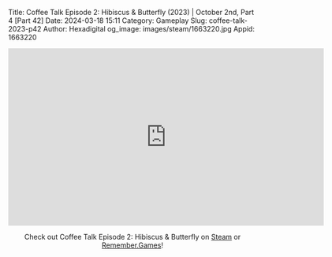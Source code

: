 Title: Coffee Talk Episode 2: Hibiscus & Butterfly (2023) | October 2nd, Part 4 [Part 42]
Date: 2024-03-18 15:11
Category: Gameplay
Slug: coffee-talk-2023-p42
Author: Hexadigital
og_image: images/steam/1663220.jpg
Appid: 1663220

<center><iframe src="https://www.youtube.com/embed/RRizG1EB1uo?feature=oembed" allow="accelerometer; autoplay; encrypted-media; gyroscope; picture-in-picture" width="640" height="360" frameborder="0"></iframe>

Check out Coffee Talk Episode 2: Hibiscus & Butterfly on [Steam](https://store.steampowered.com/app/1663220/?curator_clanid=34633900) or [Remember.Games](https://remember.games/game/8083/coffee-talk-episode-2-hibiscus-butterfly/)!</center>